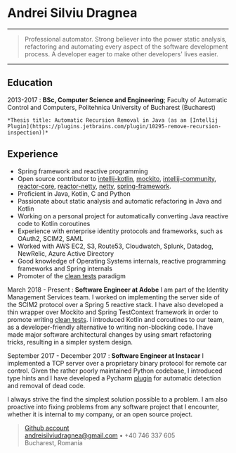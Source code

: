 Andrei Silviu Dragnea
=====================

----

> Professional automator. Strong believer into the power static analysis, refactoring and
> automating every aspect of the software development process.
> A developer eager to make other developers' lives easier.

----

Education
---------

2013-2017
:   **BSc, Computer Science and Engineering**; Faculty of Automatic
    Control and Computers, Politehnica University of Bucharest (Bucharest)

    *Thesis title: Automatic Recursion Removal in Java (as an [Intellij Plugin](https://plugins.jetbrains.com/plugin/10295-remove-recursion-inspection))*

Experience
----------

* Spring framework and reactive programming
* Open source contributor to
  [intellij-kotlin](https://github.com/JetBrains/intellij-kotlin/pull/69),
  [mockito](https://github.com/mockito/mockito/pulls?q=is%3Apr+author%3Aandreisilviudragnea+is%3Aclosed),
  [intellij-community](https://github.com/JetBrains/intellij-community/pull/697),
  [reactor-core](https://github.com/reactor/reactor-core/pull/1969),
  [reactor-netty](https://github.com/reactor/reactor-netty/issues/628),
  [netty](https://github.com/netty/netty/issues/8915),
  [spring-framework](https://github.com/spring-projects/spring-framework/pull/24977).
* Proficient in Java, Kotlin, C and Python
* Passionate about static analysis and automatic refactoring in Java and Kotlin
* Working on a personal project for automatically converting Java reactive code to Kotlin coroutines
* Experience with enterprise identity protocols and frameworks, such as OAuth2, SCIM2, SAML
* Worked with AWS EC2, S3, Route53, Cloudwatch, Splunk, Datadog, NewRelic, Azure Active Directory
* Good knowledge of Operating Systems internals, reactive programming frameworks and Spring internals
* Promoter of the [clean tests](https://medium.com/@andreisilviudragnea/towards-cleaner-pure-tests-20f1356dee4c) paradigm

March 2018 - Present
: **Software Engineer at Adobe**
I am part of the Identity Management Services team. I worked on implementing the server side of the SCIM2 
protocol over a Spring 5 reactive stack. I have also developed a thin wrapper over Mockito and Spring TestContext
framework in order to promote writing [clean tests](https://medium.com/@andreisilviudragnea/towards-cleaner-pure-tests-20f1356dee4c).
I introduced Kotlin and coroutines to our team, as a developer-friendly alternative to writing non-blocking code.
I have made major software architectural changes by using smart refactoring tricks, resulting in a simpler system design.

September 2017 - December 2017
: **Software Engineer at Instacar**
I implemented a TCP server over a proprietary binary protocol for remote car control.
Given the rather poorly maintained Python codebase, I introduced type hints and I have
developed a Pycharm [plugin](https://plugins.jetbrains.com/plugin/10194-python-enhancements) for automatic detection
and removal of dead code.

I always strive the find the simplest solution possible to a problem. I am also proactive into fixing problems
from any software project that I encounter, whether it is internal to my company, or an open source project.

> [Github account](https://github.com/andreisilviudragnea)\
> <andreisilviudragnea@gmail.com> • +40 746 337 605\
> Bucharest, Romania

